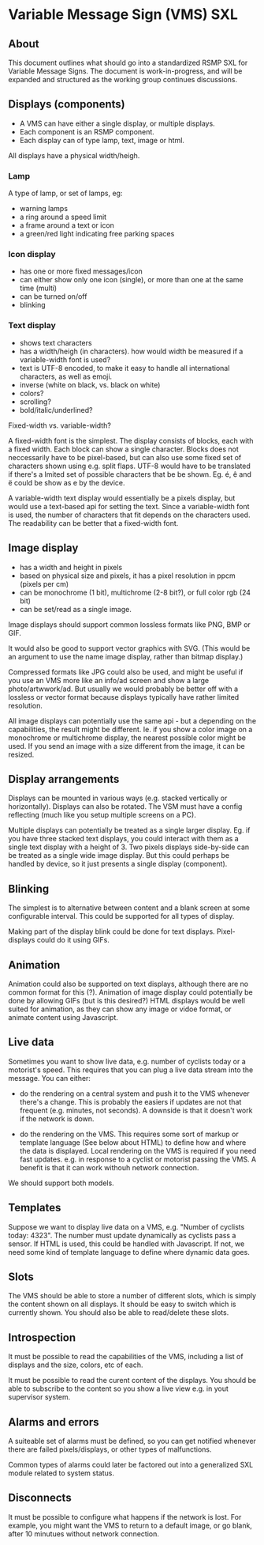 # Variable Message Sign (VMS) SXL

## About
This document outlines what should go into a standardized RSMP SXL for Variable Message Signs.
The document is work-in-progress, and will be expanded and structured as the working group continues discussions.


## Displays (components)
- A VMS can have either a single display, or multiple displays.
- Each component is an RSMP component.
- Each display can of type lamp, text, image or html.

All displays have a physical width/heigh.

### Lamp
A type of lamp, or set of lamps, eg:
- warning lamps
- a ring around a speed limit
- a frame around a text or icon
- a green/red light indicating free parking spaces
  
### Icon display
- has one or more fixed messages/icon
- can either show only one icon (single), or more than one at the same time (multi)
- can be turned on/off
- blinking

### Text display
- shows text characters
- has a width/heigh (in characters). how would width be measured if a variable-width font is used?
- text is UTF-8 encoded, to make it easy to handle all international characters, as well as emoji.
- inverse (white on black, vs. black on white)
- colors?
- scrolling?
- bold/italic/underlined?

Fixed-width vs. variable-width?

A fixed-width font is the simplest. The display consists of blocks, each with a fixed width. Each block can show a single character. Blocks does not neccessarily have to be pixel-based, but can also use some fixed set of characters shown using e.g. split flaps. UTF-8 would have to be translated if there's a lmited set of possible characters that be be shown. Eg. é, ê and ë could be show as e by the device.

A variable-width text display would essentially be a pixels display, but would use a text-based api for setting the text. Since a variable-width font is used, the number of characters that fit depends on the characters used. The readability can be better that a fixed-width font.

## Image display
- has a width and height in pixels
- based on physical size and pixels, it has a pixel resolution in ppcm (pixels per cm)
- can be monochrome (1 bit), multichrome (2-8 bit?), or full color rgb (24 bit)
- can be set/read as a single image.

Image displays should support common lossless formats like PNG, BMP or GIF.

It would also be good to support vector graphics with SVG. (This would be an argument to use the name image display, rather than bitmap display.)

Compressed formats like JPG could also be used, and might be useful if you use an VMS more like an info/ad screen and show a large photo/artwwork/ad. But usually we would probably  be better off with a lossless or vector format because displays typically have rather limited resolution.

All image displays can potentially use the same api - but a depending on the capabilities, the result might be different. Ie. if you show a color image on a monochrome or multichrome display, the nearest possible color might be used. If you send an image with a size different from the image, it can be resized.

## Display arrangements
Displays can be mounted in various ways (e.g. stacked vertically or horizontally). Displays can also be rotated. The VSM must have a config reflecting (much like you setup multiple screens on a PC).

Multiple displays can potentially be treated as a single larger display. Eg. if you have three stacked text displays, you could interact with them as a single text display with a height of 3. Two pixels displays side-by-side can be treated as a single wide image display. But this could perhaps be handled by device, so it just presents a single display (component).

## Blinking
The simplest is to alternative between content and a blank screen at some configurable interval. This could be supported for all types of display.

Making part of the display blink could be done for text displays. Pixel-displays could do it using GIFs.

## Animation
Animation could also be supported on text displays, although there are no common format for this (?).
Animation of image display could potentially be done by allowing GIFs (but is this desired?)
HTML displays would be well suited for animation, as they can show any image or vidoe format, or animate content using Javascript.

## Live data
Sometimes you want to show live data, e.g. number of cyclists today or a motorist's speed. This requires that you can plug a live data stream into the message. You can either:
- do the rendering on a central system and push it to the VMS whenever there's a change. This is probably the easiers if updates are not that frequent (e.g. minutes, not seconds). A downside is that it doesn't work if the network is down.

- do the rendering on the VMS. This requires some sort of markup or template language (See below about HTML) to define how and where the data is displayed. Local rendering on the VMS is required if you need fast updates. e.g. in response to a cyclist or motorist passing the VMS. A benefit is that it can work withouh network connection.

We should support both models.

## Templates
Suppose we want to display live data on a VMS, e.g. "Number of cyclists today: 4323". The number must update dynamically as cyclists pass a sensor.
If HTML is used, this could be handled with Javascript. If not, we need some kind of template language to define where dynamic data goes.

## Slots
The VMS should be able to store a  number of different slots, which is simply the content shown on all displays. It should be easy to switch which is currently shown. You should also be able to read/delete these slots.

## Introspection
It must be possible to read the capabilities of the VMS, including a list of displays and the size, colors, etc of each.

It must be possible to read the curent content of the displays. You should be able to subscribe to the content so you show a live view e.g. in yout supervisor system.

## Alarms and errors
A suiteable set of alarms must be defined, so you can get notified whenever there are failed pixels/displays, or other types of malfunctions.

Common types of alarms could later be factored out into a generalized SXL module related to system status.

## Disconnects
It must be possible to configure what happens if the network is lost. For example, you might want the VMS to return to a default image, or go blank, after 10 minutues without network connection.
